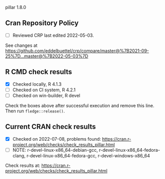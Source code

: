 pillar 1.8.0

## Cran Repository Policy

- [ ] Reviewed CRP last edited 2022-05-03.

See changes at https://github.com/eddelbuettel/crp/compare/master@%7B2021-09-25%7D...master@%7B2022-05-03%7D

## R CMD check results

- [x] Checked locally, R 4.1.3
- [ ] Checked on CI system, R 4.2.1
- [ ] Checked on win-builder, R devel

Check the boxes above after successful execution and remove this line. Then run `fledge::release()`.

## Current CRAN check results

- [x] Checked on 2022-07-08, problems found: https://cran.r-project.org/web/checks/check_results_pillar.html
- [ ] NOTE: r-devel-linux-x86_64-debian-gcc, r-devel-linux-x86_64-fedora-clang, r-devel-linux-x86_64-fedora-gcc, r-devel-windows-x86_64

Check results at: https://cran.r-project.org/web/checks/check_results_pillar.html
